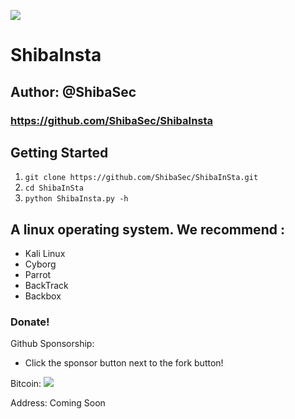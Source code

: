 ![](https://github.com/ShibaSec/ShibaInsta/media/logo.png)
# ShibaInsta
## Author: @ShibaSec
### https://github.com/ShibaSec/ShibaInsta

## Getting Started
1. ```git clone https://github.com/ShibaSec/ShibaInSta.git```
2. ```cd ShibaInSta```
3. ```python ShibaInsta.py -h ```

## A linux operating system. We recommend :
- Kali Linux 
- Cyborg
- Parrot 
- BackTrack 
- Backbox

### Donate! 
Github Sponsorship:
- Click the sponsor button next to the fork button!

Bitcoin:
![](https://image.ibb.co/i4ES3U/bc.png)

Address: Coming Soon
